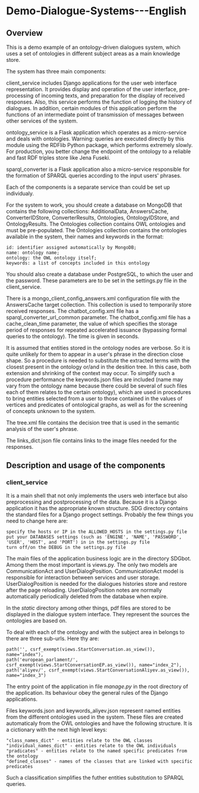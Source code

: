 # Demo-Dialogue-Systems---English

## Overview
This is a demo example of an ontology-driven dialogues system, which uses a set of ontologies in different subject areas as a main knowledge store.

The system has three main components: 

client_service includes Django applications for the user web interface representation. It provides display and operation of the user interface, pre-processing of incoming texts, and preparation for the display of received responses. Also, this service performs the function of logging the history of dialogues. In addition, certain modules of this application perform the functions of an intermediate point of transmission of messages between other services of the system.
    
ontology_service is a Flask application which operates as a micro-service and deals with ontologies. Warning: queries are executed directly by this module using the RDFlib Python package, which performs extremely slowly. For production, you better change the endpoint of the ontology to a reliable and fast RDF triples store like Jena Fuseki.
    
sparql_converter is a Flask application also a micro-service responsible for the formation of SPARQL queries according to the input users' phrases. 

Each of the components is a separate service than could be set up individualy.
    
For the system to work, you should create a database on MongoDB that contains the following collections: AdditionalData, AnswersCache, ConverterIDStore, ConverterResults, Ontologies, OntologyIDStore, and OntologyResults. The Ontologies collection contains OWL ontologies and must be pre-populated. The Ontologies collection contains the ontologies available in the system, their names and keywords in the format: 

    id: identifier assigned automatically by MongoDB;
    name: ontology name;
    ontology: the OWL ontology itself;
    keywords: a list of concepts included in this ontology

You should also create a database under PostgreSQL, to which the user and the password. These parameters are to be set in the settings.py file in the client_service.

There is a mongo_client_config_answers.xml configuration file with the AnswersCache target collection. This collection is used to temporarily store received responses.
The chatbot_config.xml file has a sparql_converter_url_common parameter. The chatbot_config.xml file has a cache_clean_time parameter, the value of which specifies the storage period of responses for repeated accelerated issuance (bypassing formal queries to the ontology). The time is given in seconds.

It is assumed that entities stored in the ontology nodes are verbose. So it is quite unlikely for them to appear in a user's phrase in the direction close shape. So a procedure is needed to substitute the extracted terms with the closest present in the ontology or/and in the desition tree. In this case, both extension and shrinking of the context may occur. To simplify such a procedure performance the keywords.json files are included (name may vary from the ontology name because there could be several of such files each of them relates to the certain ontology), which are used in procedures to bring entities selected from a user to those contained in the values of vertices and predicates of ontological graphs, as well as for the screening of concepts unknown to the system.  

The tree.xml file contains the decision tree that is used in the semantic analysis of the user's phrase.

The links_dict.json file contains links to the image files needed for the responses. 

## Description and usage of the components

### client_service
It is a main shell that not only implements the users web interface but also preprocessing and postprocessing of the data.
Because it is a Django application it has the appropriate known structure. SDG directory contains the standard files for a Django progect settings. Probably the few things you need to change here are:

    specify the hosts or IP in the ALLOWED_HOSTS in the settings.py file
    put your DATABASES settings (such as 'ENGINE', 'NAME', 'PASSWORD', 'USER', 'HOST', and 'PORT') in in the settings.py file
    turn off/on the DEBUG in the settings.py file
    
The main files of the application business logic are in the directory SDGbot. Among them the most important is views.py. The only two models are CommunicationAct and UserDialogPosition. CommunicationAct model is responsible for interaction between services and user storage. UserDialogPosition is needed for the dialogues histories store and restore after the page reloading. UserDialogPosition notes are normally automatically periodically deleted from the database when expire.

In the *static* directory among other things, pdf files are stored to be displayed in the dialogue system interface. They represent the sources the ontologies are based on.

To deal with each of the ontology and with the subject area in belongs to there are three sub-urls. Here thy are: 

    path('', csrf_exempt(views.StartConversation.as_view()), name="index"),
    path('european_parlament/', csrf_exempt(views.StartConversationEP.as_view()), name="index_2"),
    path('aliyev/', csrf_exempt(views.StartConversationAliyev.as_view()), name="index_3")

The entry point of the application in file *manage.py* in the root directory of the application. Its behaviour obey the general rules of the Django applications. 

Files keywords.json and keywords_aliyev.json represent named entities from the different ontologies used in the system. These files are created automaticaly from the OWL ontologies and have the following structure. It is a cictionary with the next high level keys:

    "class_names_dict" - entities relate to the OWL classes
    "individual_names_dict" - entities relate to the OWL individuals
    "pradicates" - entities relate to the named specific predicates from the ontology
    "defined_classes" - names of the classes that are linked with specific predicates
    
  Such a classification simplifies the futher entities substitution to SPARQL queries.
  















